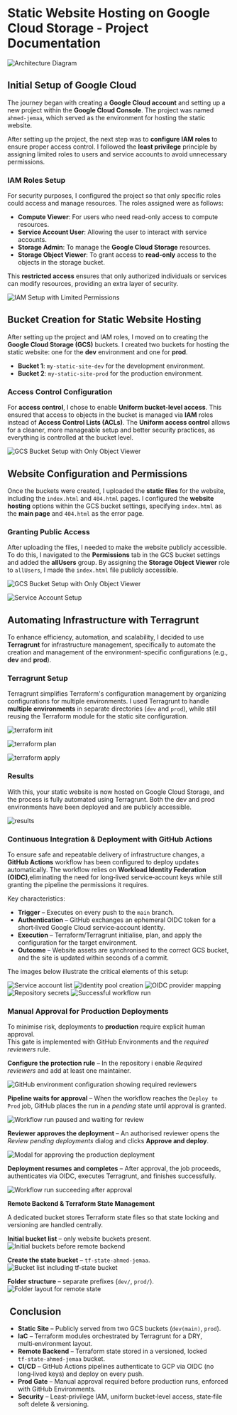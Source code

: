 # Static Website Hosting on Google Cloud Storage - Project Documentation


![Architecture Diagram](./images/canva-diagram.png)


## Initial Setup of Google Cloud

The journey began with creating a **Google Cloud account** and setting up a new project within the **Google Cloud Console**. The project was named `ahmed-jemaa`, which served as the environment for hosting the static website.

After setting up the project, the next step was to **configure IAM roles** to ensure proper access control. I followed the **least privilege** principle by assigning limited roles to users and service accounts to avoid unnecessary permissions.

### **IAM Roles Setup**

For security purposes, I configured the project so that only specific roles could access and manage resources. The roles assigned were as follows:
- **Compute Viewer**: For users who need read-only access to compute resources.
- **Service Account User**: Allowing the user to interact with service accounts.
- **Storage Admin**: To manage the **Google Cloud Storage** resources.
- **Storage Object Viewer**: To grant access to **read-only** access to the objects in the storage bucket.

This **restricted access** ensures that only authorized individuals or services can modify resources, providing an extra layer of security.

![IAM Setup with Limited Permissions](./images/1-setupIAMwithlimitedpermision.png)

## Bucket Creation for Static Website Hosting

After setting up the project and IAM roles, I moved on to creating the **Google Cloud Storage (GCS)** buckets. I created two buckets for hosting the static website: one for the **dev** environment and one for **prod**.

- **Bucket 1**: `my-static-site-dev` for the development environment.
- **Bucket 2**: `my-static-site-prod` for the production environment.

### **Access Control Configuration**

For **access control**, I chose to enable **Uniform bucket-level access**. This ensured that access to objects in the bucket is managed via **IAM** roles instead of **Access Control Lists (ACLs)**. The **Uniform access control** allows for a cleaner, more manageable setup and better security practices, as everything is controlled at the bucket level.


![GCS Bucket Setup with Only Object Viewer](./images/2-setupbucketwithonlyobjectviewer.png)

## Website Configuration and Permissions

Once the buckets were created, I uploaded the **static files** for the website, including the `index.html` and `404.html` pages. I configured the **website hosting** options within the GCS bucket settings, specifying `index.html` as the **main page** and `404.html` as the error page.

### **Granting Public Access**

After uploading the files, I needed to make the website publicly accessible. To do this, I navigated to the **Permissions** tab in the GCS bucket settings and added the **allUsers** group. By assigning the **Storage Object Viewer** role to `allUsers`, I made the `index.html` file publicly accessible.

![GCS Bucket Setup with Only Object Viewer](./images/4-addserviceaccount.png)

![Service Account Setup](./images/5-addkeyjson.png)

## Automating Infrastructure with Terragrunt

To enhance efficiency, automation, and scalability, I decided to use **Terragrunt** for infrastructure management, specifically to automate the creation and management of the environment-specific configurations (e.g., **dev** and **prod**).


### **Terragrunt Setup**

Terragrunt simplifies Terraform's configuration management by organizing configurations for multiple environments. I used Terragrunt to handle **multiple environments** in separate directories (`dev` and `prod`), while still reusing the Terraform module for the static site configuration.

![terraform init ](./images/7-terraforminit.png)

![terraform plan ](./images/8-terraformplan.png)

![terraform apply ](./images/9-terragruntapply.png)

### **Results**

With this, your static website is now hosted on Google Cloud Storage, and the process is fully automated using Terragrunt. Both the dev and prod environments have been deployed and are publicly accessible.

![results ](./images/11-deploysuccess.png)

### **Continuous Integration & Deployment with GitHub Actions**

To ensure safe and repeatable delivery of infrastructure changes, a **GitHub Actions** workflow has been configured to deploy updates automatically. The workflow relies on **Workload Identity Federation (OIDC)**,eliminating the need for long‑lived service‑account keys while still granting the pipeline the permissions it requires.

Key characteristics:

* **Trigger** – Executes on every push to the `main` branch.
* **Authentication** – GitHub exchanges an ephemeral OIDC token for a short‑lived Google Cloud service‑account identity.
* **Execution** – Terraform/Terragrunt initialise, plan, and apply the configuration for the target environment.
* **Outcome** – Website assets are synchronised to the correct GCS bucket, and the site is updated within seconds of a commit.

The images below illustrate the critical elements of this setup:

![Service account list](./images/13-createserviceaccountforgithubaction.png)
![Identity pool creation](./images/14-createpool.png)
![OIDC provider mapping](./images/15-setuptheOIDCPROVIDER.png)
![Repository secrets](./images/17-setupsecretes.png)
![Successful workflow run](./images/20-firstworkflowsuccess.png)


### **Manual Approval for Production Deployments**

To minimise risk, deployments to **production** require explicit human approval.  
This gate is implemented with GitHub Environments and the *required reviewers* rule.

**Configure the protection rule** – In the repository i  enable *Required reviewers* and add at least one maintainer.

![GitHub environment configuration showing required reviewers](./images/21-addreviiewerforproductionenv.png)

**Pipeline waits for approval** – When the workflow reaches the `Deploy to Prod` job, GitHub places the run in a *pending* state until approval is granted.

![Workflow run paused and waiting for review](./images/22-approvalwaitingforprodenv.png)

**Reviewer approves the deployment** – An authorised reviewer opens the *Review pending deployments* dialog and clicks **Approve and deploy**.

![Modal for approving the production deployment](./images/23-approveit.png)

**Deployment resumes and completes** – After approval, the job proceeds, authenticates via OIDC, executes Terragrunt, and finishes successfully.

![Workflow run succeeding after approval](./images/24-approvalworkingfine.png)

**Remote Backend & Terraform State Management**

A dedicated bucket stores Terraform state files so that state locking and versioning are handled centrally.

**Initial bucket list** – only website buckets present.  
![Initial buckets before remote backend](./images/25-bucketupdated.png)

**Create the state bucket** – `tf-state-ahmed-jemaa`.  
![Bucket list including tf‑state bucket](./images/26-addingtfstatefile.png)

**Folder structure** – separate prefixes (`dev/`, `prod/`).  
![Folder layout for remote state](./images/27-tfstatefileremotebackend.png)

##  Conclusion

- **Static Site** – Publicly served from two GCS buckets (`dev(main)`, `prod`).
- **IaC** – Terraform modules orchestrated by Terragrunt for a DRY, multi‑environment layout.
- **Remote Backend** – Terraform state stored in a versioned, locked `tf‑state‑ahmed‑jemaa` bucket.
- **CI/CD** – GitHub Actions pipelines authenticate to GCP via OIDC (no long‑lived keys) and deploy on every push.
- **Prod Gate** – Manual approval required before production runs, enforced with GitHub Environments.
- **Security** – Least‑privilege IAM, uniform bucket‑level access, state‑file soft delete & versioning.
